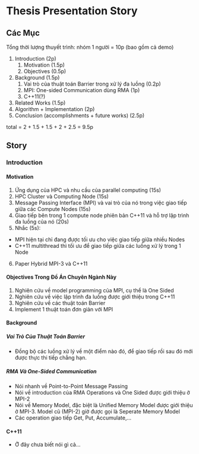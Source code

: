 # Thesis Presentation Story

## Các Mục

Tổng thời lượng thuyết trình: nhóm 1 người = 10p (bao gồm cả demo)

1. Introduction (2p)
   1. Motivation (1.5p)
   1. Objectives (0.5p)
1. Background (1.5p)
   1. Vai trò của thuật toán Barrier trong xử lý đa luồng (0.2p)
   1. MPI: One-sided Communication dùng RMA (1p)
   1. C++11(?)
1. Related Works (1.5p)
1. Algorithm + Implementation (2p)
1. Conclusion (accomplishments + future works) (2.5p)

total = 2 + 1.5 + 1.5 + 2 + 2.5 = 9.5p

## Story

### Introduction

#### Motivation

1. Ứng dụng của HPC và nhu cầu của parallel computing (15s)
2. HPC Cluster và Computing Node (15s)
3. Message Passing Interface (MPI) và vai trò của nó trong việc giao tiếp giữa
   các Compute Nodes (15s)
4. Giao tiếp bên trong 1 compute node phiên bản C++11 và hỗ trợ lập trình đa
   luồng của nó (20s)
5. Nhắc (5s):

- MPI hiện tại chỉ đang được tối ưu cho việc giao tiếp giữa nhiều Nodes
- C++11 multithread thì tối ưu để giao tiếp giữa các luồng xử lý trong 1 Node

6. Paper Hybrid MPI-3 và C++11

#### Objectives Trong Đồ Án Chuyên Ngành Này

1. Nghiên cứu về model programming của MPI, cụ thể là One Sided
2. Nghiên cứu về việc lập trình đa luồng được giới thiệu trong C++11
3. Nghiên cứu về các thuật toán Barrier
4. Implement 1 thuật toán đơn giản với MPI

#### Background

##### Vai Trò Của Thuật Toán Barrier

- Đồng bộ các luồng xử lý về một điểm nào đó, để giao tiếp rồi sau đó mới được
  thực thi tiếp chẳng hạn.

##### RMA Và One-Sided Communication

- Nói nhanh về Point-to-Point Message Passing
- Nói về introduction của RMA Operations và One Sided được giới thiệu ở MPI-2
- Nói về Memory Model, đặc biệt là Unified Memory Model được giới thiệu ở MPI-3.
  Model cũ (MPI-2) giờ được gọi là Seperate Memory Model
- Các operation giao tiếp Get, Put, Accumulate,…

#### C++11

- Ở đây chưa biết nói gì cả…
